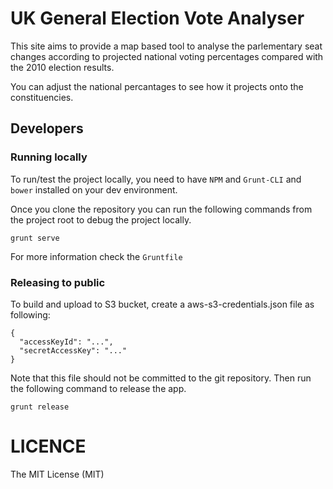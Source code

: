 # UK General Election Vote Analyser

This site aims to provide a map based tool to analyse the parlementary seat changes according to projected national voting percentages compared with the 2010 election results.

You can adjust the national percantages to see how it projects onto the constituencies.

## Developers

### Running locally

To run/test the project locally, you need to have `NPM` and `Grunt-CLI` and `bower` installed on your dev environment.

Once you clone the repository you can run the following commands from the project root to debug the project locally.

`grunt serve`

For more information check the `Gruntfile`

### Releasing to public

To build and upload to S3 bucket, create a aws-s3-credentials.json file as following:

```
{
  "accessKeyId": "...",
  "secretAccessKey": "..."
}
```

Note that this file should not be committed to the git repository. Then run the following command to release the app.

`grunt release`


# LICENCE

The MIT License (MIT)